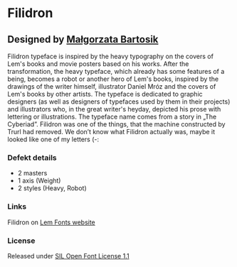 # Filidron
## Designed by [Małgorzata Bartosik](https://www.instagram.com/malgorzatabartosik.design/)

Filidron typeface is inspired by the heavy typography on the covers of Lem's books and movie posters based on his works. After the transformation, the heavy typeface, which already has some features of a being, becomes a robot or another hero of Lem's books, inspired by the drawings of the writer himself, illustrator Daniel Mróz and the covers of Lem's books by other artists. The typeface is dedicated to graphic designers (as well as designers of typefaces used by them in their projects) and illustrators who, in the great writer's heyday, depicted his prose with lettering or illustrations. The typeface name comes from a story in „The Cyberiad”. Filidron was one of the things, that the machine constructed by Trurl had removed. We don’t know what Filidron actually was, maybe it looked like one of my letters (-:

### Defekt details
- 2 masters
- 1 axis (Weight)
- 2 styles (Heavy, Robot)

### Links

Filidron on [Lem Fonts website](https://lemfont.xyz/filidron)

### License

Released under [SIL Open Font License 1.1](https://scripts.sil.org/cms/scripts/page.php?site_id=nrsi&id=ofl)
